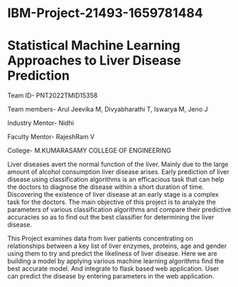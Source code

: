 # IBM-Project-21493-1659781484
# Statistical Machine Learning Approaches to Liver Disease Prediction

Team ID- PNT2022TMID15358

Team members- Arul Jeevika M, Divyabharathi T, Iswarya M, Jeno J

Industry Mentor- Nidhi

Faculty Mentor- RajeshRam V

College- M.KUMARASAMY COLLEGE OF ENGINEERING

Liver diseases avert the normal function of the liver. Mainly due to the large amount of alcohol consumption liver disease arises. Early prediction of liver disease using classification algorithms is an efficacious task that can help the doctors to diagnose the disease within a short duration of time. Discovering the existence of liver disease at an early stage is a complex task for the doctors. The main objective of this project is to analyze the parameters of various classification algorithms and compare their predictive accuracies so as to find out the best classifier for determining the liver disease.

This Project examines data from liver patients concentrating on relationships between a key list of liver enzymes, proteins, age and gender using them to try and predict the likeliness of liver disease. Here we are building a model by applying various machine learning algorithms find the best accurate model. And integrate to flask based web application. User can predict the disease by entering parameters in the web application.
